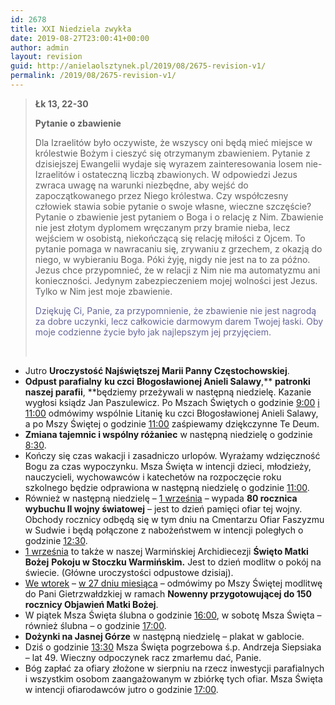 ```yaml
---
id: 2678
title: XXI Niedziela zwykła
date: 2019-08-27T23:00:41+00:00
author: admin
layout: revision
guid: http://anielaolsztynek.pl/2019/08/2675-revision-v1/
permalink: /2019/08/2675-revision-v1/
---
```

> **Łk 13, 22-30**
> 
> **Pytanie o zbawienie**
> 
> Dla Izraelitów było oczywiste, że wszyscy oni będą mieć miejsce w królestwie Bożym i cieszyć się otrzymanym zbawieniem. Pytanie z dzisiejszej Ewangelii wydaje się wyrazem zainteresowania losem nie-Izraelitów i ostateczną liczbą zbawionych. W odpowiedzi Jezus zwraca uwagę na warunki niezbędne, aby wejść do zapoczątkowanego przez Niego królestwa. Czy współczesny człowiek stawia sobie pytanie o swoje własne, wieczne szczęście? Pytanie o zbawienie jest pytaniem o Boga i o relację z Nim. Zbawienie nie jest złotym dyplomem wręczanym przy bramie nieba, lecz wejściem w osobistą, niekończącą się relację miłości z Ojcem. To pytanie pomaga w nawracaniu się, zrywaniu z grzechem, z okazją do niego, w wybieraniu Boga. Póki żyję, nigdy nie jest na to za późno. Jezus chce przypomnieć, że w relacji z Nim nie ma automatyzmu ani konieczności. Jedynym zabezpieczeniem mojej wolności jest Jezus. Tylko w Nim jest moje zbawienie.
> 
> <span style="color: #666699;">Dziękuję Ci, Panie, za przypomnienie, że zbawienie nie jest nagrodą za dobre uczynki, lecz całkowicie darmowym darem Twojej łaski. Oby moje codzienne życie było jak najlepszym jej przyjęciem.</span>
> 
> &nbsp;

  * Jutro **Uroczystość Najświętszej Marii Panny Częstochowskiej**.
  * **Odpust parafialny** **ku czci** **Błogosławionej Anieli Salawy**,** **patronki naszej parafii**, **będziemy przeżywali w następną niedzielę. Kazanie wygłosi ksiądz Jan Paszulewicz. Po Mszach Świętych o godzinie <span style="text-decoration: underline;">9:00</span> <span style="text-decoration: underline;">i</span> <span style="text-decoration: underline;">11:00</span> odmówimy wspólnie Litanię ku czci Błogosławionej Anieli Salawy, a po Mszy Świętej o godzinie <span style="text-decoration: underline;">11:00</span> zaśpiewamy dziękczynne Te Deum.
  * **Zmiana tajemnic i wspólny różaniec** w następną niedzielę o godzinie <span style="text-decoration: underline;">8:30</span>.
  * Kończy się czas wakacji i zasadniczo urlopów. Wyrażamy wdzięczność Bogu za czas wypoczynku. Msza Święta w intencji dzieci, młodzieży, nauczycieli, wychowawców i katechetów na rozpoczęcie roku szkolnego będzie odprawiona w następną niedzielę o godzinie <span style="text-decoration: underline;">11:00</span>.
  * Również w następną niedzielę &#8211; <span style="text-decoration: underline;">1 września</span> – wypada **80 rocznica wybuchu II wojny światowej** – jest to dzień pamięci ofiar tej wojny. Obchody rocznicy odbędą się w tym dniu na Cmentarzu Ofiar Faszyzmu w Sudwie i będą połączone z nabożeństwem w intencji poległych o godzinie <span style="text-decoration: underline;">12:30</span>.
  * <span style="text-decoration: underline;">1 września</span> to także w naszej Warmińskiej Archidiecezji **Święto Matki Bożej** **Pokoju w Stoczku Warmińskim.** Jest to dzień modlitw o pokój na świecie. (Główne uroczystości odpustowe dzisiaj).
  * <span style="text-decoration: underline;">We wtorek</span> &#8211; <span style="text-decoration: underline;">w 27 dniu miesiąca</span> – odmówimy po Mszy Świętej modlitwę do Pani Gietrzwałdzkiej w ramach **Nowenny przygotowującej do 150 rocznicy Objawień Matki Bożej**.
  * W piątek Msza Święta ślubna o godzinie <span style="text-decoration: underline;">16:00</span>, w sobotę Msza Święta &#8211; również ślubna &#8211; o godzinie <span style="text-decoration: underline;">17:00</span>.
  * **Dożynki na Jasnej Górze** w następną niedzielę – plakat w gablocie.
  * Dziś o godzinie <span style="text-decoration: underline;">13:30</span> Msza Święta pogrzebowa ś.p. Andrzeja Siepsiaka &#8211; lat 49. Wieczny odpoczynek racz zmarłemu dać, Panie.
  * Bóg zapłać za ofiary złożone w sierpniu na rzecz inwestycji parafialnych i wszystkim osobom zaangażowanym w zbiórkę tych ofiar. Msza Święta w intencji ofiarodawców jutro o godzinie <span style="text-decoration: underline;">17:00</span>.
